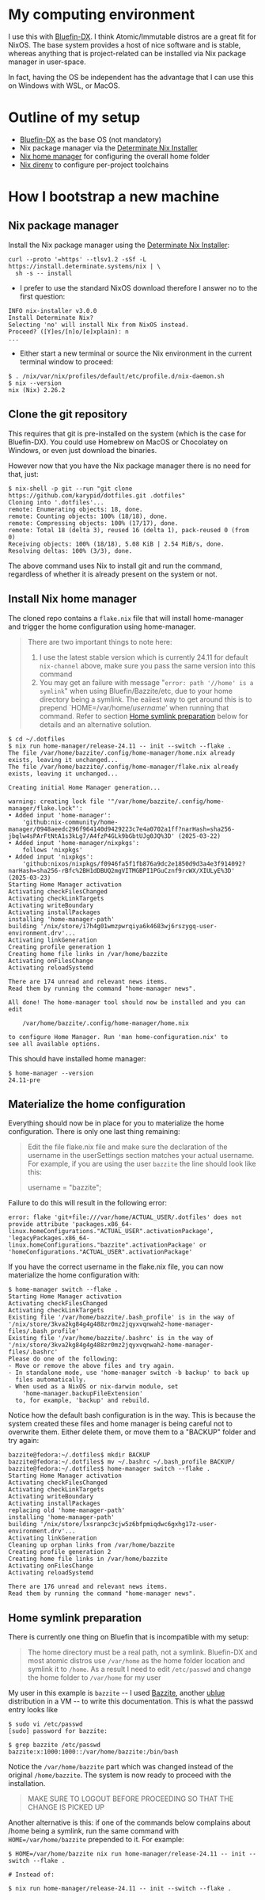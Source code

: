 # My computing environment

I use this with [Bluefin-DX](https://docs.projectbluefin.io/). I think Atomic/Immutable distros are a great fit for NixOS. The base system provides a host of nice software and is stable, whereas anything that is project-related can be installed via Nix package manager in user-space.

In fact, having the OS be independent has the advantage that I can use this on Windows with WSL, or MacOS.

# Outline of my setup

- [Bluefin-DX](https://docs.projectbluefin.io/) as the base OS (not mandatory)
- Nix package manager via the [Determinate Nix Installer](https://github.com/DeterminateSystems/nix-installer)
- [Nix home manager](https://github.com/nix-community/home-manager) for configuring the overall home folder
- [Nix direnv](https://github.com/nix-community/nix-direnv) to configure per-project toolchains

# How I bootstrap a new machine

## Nix package manager

Install the Nix package manager using the [Determinate Nix Installer](https://github.com/DeterminateSystems/nix-installer):

```
curl --proto '=https' --tlsv1.2 -sSf -L https://install.determinate.systems/nix | \
  sh -s -- install
```

- I prefer to use the standard NixOS download therefore I answer no to the first question:

```
INFO nix-installer v3.0.0
Install Determinate Nix?
Selecting 'no' will install Nix from NixOS instead.
Proceed? ([Y]es/[n]o/[e]xplain): n
...
```

- Either start a new terminal or source the Nix environment in the current terminal window to proceed:

```
$ . /nix/var/nix/profiles/default/etc/profile.d/nix-daemon.sh
$ nix --version
nix (Nix) 2.26.2
```

## Clone the git repository

This requires that git is pre-installed on the system (which is the case for Bluefin-DX). You could use Homebrew on MacOS or Chocolatey on Windows, or even just download the binaries.

However now that you have the Nix package manager there is no need for that, just:

```
$ nix-shell -p git --run "git clone https://github.com/karypid/dotfiles.git .dotfiles"
Cloning into '.dotfiles'...
remote: Enumerating objects: 18, done.
remote: Counting objects: 100% (18/18), done.
remote: Compressing objects: 100% (17/17), done.
remote: Total 18 (delta 3), reused 16 (delta 1), pack-reused 0 (from 0)
Receiving objects: 100% (18/18), 5.08 KiB | 2.54 MiB/s, done.
Resolving deltas: 100% (3/3), done.
```

The above command uses Nix to install git and run the command, regardless of whether it is already present on the system or not.

## Install Nix home manager

The cloned repo contains a `flake.nix` file that will install home-manager and trigger the home configuration using home-manager.

> There are two important things to note here:
>  1. I use the latest stable version which is currently 24.11 for default `nix-channel` above, make sure you pass the same version into this command
>  2. You may get an failure with message "`error: path '//home' is a symlink`" when using Bluefin/Bazzite/etc, due to your home directory being a symlink. The eaiiest way to get around this is to prepend `HOME=/var/home/_username_' when running that command. Refer to section [Home symlink preparation](#home-symlink-preparation) below for details and an alternative solution.

```
$ cd ~/.dotfiles
$ nix run home-manager/release-24.11 -- init --switch --flake .
The file /var/home/bazzite/.config/home-manager/home.nix already exists, leaving it unchanged...
The file /var/home/bazzite/.config/home-manager/flake.nix already exists, leaving it unchanged...

Creating initial Home Manager generation...

warning: creating lock file '"/var/home/bazzite/.config/home-manager/flake.lock"':
• Added input 'home-manager':
    'github:nix-community/home-manager/0948aeedc296f964140d9429223c7e4a0702a1ff?narHash=sha256-jbqlw4sPArFtNtA1s3kLg7/A4fzP4GLk9bGbtUJg0JQ%3D' (2025-03-22)
• Added input 'home-manager/nixpkgs':
    follows 'nixpkgs'
• Added input 'nixpkgs':
    'github:nixos/nixpkgs/f0946fa5f1fb876a9dc2e1850d9d3a4e3f914092?narHash=sha256-rBfc%2BH1dDBUQ2mgVITMGBPI1PGuCznf9rcWX/XIULyE%3D' (2025-03-23)
Starting Home Manager activation
Activating checkFilesChanged
Activating checkLinkTargets
Activating writeBoundary
Activating installPackages
installing 'home-manager-path'
building '/nix/store/i7h4g01wmzpwrqiya6k4683wj6rszygq-user-environment.drv'...
Activating linkGeneration
Creating profile generation 1
Creating home file links in /var/home/bazzite
Activating onFilesChange
Activating reloadSystemd

There are 174 unread and relevant news items.
Read them by running the command "home-manager news".

All done! The home-manager tool should now be installed and you can edit

    /var/home/bazzite/.config/home-manager/home.nix

to configure Home Manager. Run 'man home-configuration.nix' to
see all available options.
```

This should have installed home manager:

```
$ home-manager --version
24.11-pre
```

## Materialize the home configuration

Everything should now be in place for you to materialize the home configuration. There is only one last thing remaining:

> Edit the file flake.nix file and make sure the declaration of the username in the userSettings section matches your actual username. For example, if you are using the user `bazzite` the line should look like this:
>
>   username = "bazzite";

Failure to do this will result in the following error:

```
error: flake 'git+file:///var/home/ACTUAL_USER/.dotfiles' does not provide attribute 'packages.x86_64-linux.homeConfigurations."ACTUAL_USER".activationPackage', 'legacyPackages.x86_64-linux.homeConfigurations."bazzite".activationPackage' or 'homeConfigurations."ACTUAL_USER".activationPackage'
```

If you have the correct username in the flake.nix file, you can now materialize the home configuration with:

```
$ home-manager switch --flake .
Starting Home Manager activation
Activating checkFilesChanged
Activating checkLinkTargets
Existing file '/var/home/bazzite/.bash_profile' is in the way of '/nix/store/3kva2kg84g4g488zr0mz2jqyxvqnwah2-home-manager-files/.bash_profile'
Existing file '/var/home/bazzite/.bashrc' is in the way of '/nix/store/3kva2kg84g4g488zr0mz2jqyxvqnwah2-home-manager-files/.bashrc'
Please do one of the following:
- Move or remove the above files and try again.
- In standalone mode, use 'home-manager switch -b backup' to back up
  files automatically.
- When used as a NixOS or nix-darwin module, set
    'home-manager.backupFileExtension'
  to, for example, 'backup' and rebuild.
```

Notice how the default bash configuration is in the way. This is because the system created these files and home manager is being careful not to overwrite them. Either delete them, or move them to  a "BACKUP" folder and try again:

```
bazzite@fedora:~/.dotfiles$ mkdir BACKUP
bazzite@fedora:~/.dotfiles$ mv ~/.bashrc ~/.bash_profile BACKUP/
bazzite@fedora:~/.dotfiles$ home-manager switch --flake .
Starting Home Manager activation
Activating checkFilesChanged
Activating checkLinkTargets
Activating writeBoundary
Activating installPackages
replacing old 'home-manager-path'
installing 'home-manager-path'
building '/nix/store/lxsranpc3cjw5z6bfpmiqdwc6gxhg17z-user-environment.drv'...
Activating linkGeneration
Cleaning up orphan links from /var/home/bazzite
Creating profile generation 2
Creating home file links in /var/home/bazzite
Activating onFilesChange
Activating reloadSystemd

There are 176 unread and relevant news items.
Read them by running the command "home-manager news".
```

## Home symlink preparation

There is currently one thing on Bluefin that is incompatible with my setup:

> The home directory must be a real path, not a symlink. Bluefin-DX and most atomic distros use `/var/home` as the home folder location and symlink it to `/home`. As a result I need to edit `/etc/passwd` and change the home folder to `/var/home` for my user

My user in this example is `bazzite` -- I used [Bazzite](https://bazzite.gg/), another [ublue](https://universal-blue.org/) distribution in a VM -- to write this documentation. This is what the passwd entry looks like

```
$ sudo vi /etc/passwd
[sudo] password for bazzite:

$ grep bazzite /etc/passwd
bazzite:x:1000:1000::/var/home/bazzite:/bin/bash
```

Notice the `/var/home/bazzite` part which was changed instead of the original `/home/bazzite`. The system is now ready to proceed with the installation.

> MAKE SURE TO LOGOUT BEFORE PROCEEDING SO THAT THE CHANGE IS PICKED UP

Another alternative is this: if one of the commands below complains about /home being a symlink, run the same command with `HOME=/var/home/bazzite` prepended to it. For example:

```
$ HOME=/var/home/bazzite nix run home-manager/release-24.11 -- init --switch --flake .

# Instead of:

$ nix run home-manager/release-24.11 -- init --switch --flake .
```
